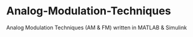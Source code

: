 # Analog-Modulation-Techniques
Analog Modulation Techniques (AM &amp; FM) written in MATLAB &amp; Simulink
